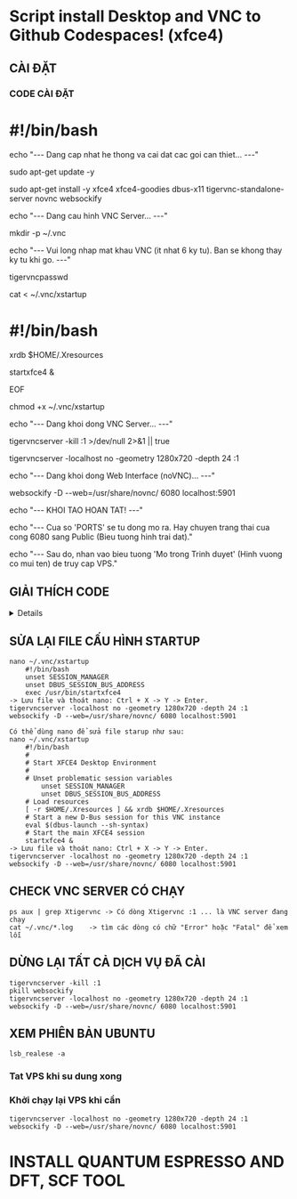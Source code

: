 # Script install Desktop and VNC to Github Codespaces! (xfce4)

## CÀI ĐẶT
### CODE CÀI ĐẶT
# #!/bin/bash
echo "--- Dang cap nhat he thong va cai dat cac goi can thiet... ---"


sudo apt-get update -y


sudo apt-get install -y xfce4 xfce4-goodies dbus-x11 tigervnc-standalone-server novnc websockify


echo "--- Dang cau hinh VNC Server... ---"


mkdir -p ~/.vnc


echo "--- Vui long nhap mat khau VNC (it nhat 6 ky tu). Ban se khong thay ky tu khi go. ---"


tigervncpasswd


cat <<EOF > ~/.vnc/xstartup


# #!/bin/bash


xrdb \$HOME/.Xresources


startxfce4 &


EOF


chmod +x ~/.vnc/xstartup


echo "--- Dang khoi dong VNC Server... ---"


tigervncserver -kill :1 >/dev/null 2>&1 || true


tigervncserver -localhost no -geometry 1280x720 -depth 24 :1


echo "--- Dang khoi dong Web Interface (noVNC)... ---"


websockify -D --web=/usr/share/novnc/ 6080 localhost:5901


echo "--- KHOI TAO HOAN TAT! ---"


echo "--- Cua so 'PORTS' se tu dong mo ra. Hay chuyen trang thai cua cong 6080 sang Public (Bieu tuong hinh trai dat)."


echo "--- Sau do, nhan vao bieu tuong 'Mo trong Trinh duyet' (Hinh vuong co mui ten) de truy cap VPS."


## GIẢI THÍCH CODE
<details>
<blockquote>
# #!/bin/bash

# # --- Phần 1: Cài đặt các gói cần thiết ---
echo "--- Dang cap nhat he thong va cai dat cac goi can thiet... ---"
sudo apt-get update -y
sudo apt-get install -y xfce4 xfce4-goodies dbus-x11 tigervnc-standalone-server novnc websockify

# # --- Phần 2: Cấu hình VNC Server ---
echo "--- Dang cau hinh VNC Server... ---"
# # Tạo thư mục cấu hình VNC nếu chưa có
mkdir -p ~/.vnc

# # Thiết lập mật khẩu VNC
echo "--- Vui long nhap mat khau VNC (it nhat 6 ky tu). Ban se khong thay ky tu khi go. ---"
tigervncpasswd

# # Tạo file cấu hình xstartup để khởi động XFCE4
cat <<EOF > ~/.vnc/xstartup
#!/bin/bash
xrdb \$HOME/.Xresources
startxfce4 &
EOF

# # Cấp quyền thực thi cho file xstartup
chmod +x ~/.vnc/xstartup

# # --- Phần 3: Khởi động VNC và Web Server ---
echo "--- Dang khoi dong VNC Server... ---"
# # Dọn dẹp các phiên VNC cũ nếu có
tigervncserver -kill :1 >/dev/null 2>&1 || true
# # Khởi động phiên VNC mới trên màn hình :1 (cổng 5901)
tigervncserver -localhost no -geometry 1280x720 -depth 24 :1

echo "--- Dang khoi dong Web Interface (noVNC)... ---"
# # Khởi động websockify để kết nối trình duyệt với VNC
# # Lắng nghe trên cổng 6080 và chuyển tiếp tới cổng VNC 5901
websockify -D --web=/usr/share/novnc/ 6080 localhost:5901

echo "--- KHOI TAO HOAN TAT! ---"
echo "--- Cua so 'PORTS' se tu dong mo ra. Hay chuyen trang thai cua cong 6080 sang Public (Bieu tuong hinh trai dat)."
echo "--- Sau do, nhan vao bieu tuong 'Mo trong Trinh duyet' (Hinh vuong co mui ten) de truy cap VPS." '
</blockquote>
</details>

  
## SỬA LẠI FILE CẤU HÌNH STARTUP  
	nano ~/.vnc/xstartup
		#!/bin/bash
		unset SESSION_MANAGER
		unset DBUS_SESSION_BUS_ADDRESS
		exec /usr/bin/startxfce4
	-> Lưu file và thoát nano: Ctrl + X -> Y -> Enter.
 	tigervncserver -localhost no -geometry 1280x720 -depth 24 :1
 	websockify -D --web=/usr/share/novnc/ 6080 localhost:5901 

 	Có thể dùng nano để sửa file starup như sau:
  	nano ~/.vnc/xstartup
 		#!/bin/bash
		#
		# Start XFCE4 Desktop Environment
		#
		# Unset problematic session variables
			unset SESSION_MANAGER
			unset DBUS_SESSION_BUS_ADDRESS
		# Load resources
		[ -r $HOME/.Xresources ] && xrdb $HOME/.Xresources
		# Start a new D-Bus session for this VNC instance
		eval $(dbus-launch --sh-syntax)
		# Start the main XFCE4 session
		startxfce4 &
	-> Lưu file và thoát nano: Ctrl + X -> Y -> Enter.
  	tigervncserver -localhost no -geometry 1280x720 -depth 24 :1
 	websockify -D --web=/usr/share/novnc/ 6080 localhost:5901


## CHECK VNC SERVER CÓ CHẠY
  	ps aux | grep Xtigervnc	-> Có dòng Xtigervnc :1 ... là VNC server đang chạy
   	cat ~/.vnc/*.log	-> tìm các dòng có chữ "Error" hoặc "Fatal" để xem lỗi

 
## DỪNG LẠI TẤT CẢ DỊCH VỤ ĐÃ CÀI
	tigervncserver -kill :1
	pkill websockify
	tigervncserver -localhost no -geometry 1280x720 -depth 24 :1
 	websockify -D --web=/usr/share/novnc/ 6080 localhost:5901

  
## XEM PHIÊN BẢN UBUNTU
	lsb_realese -a

 
### Tat VPS khi su dung xong

### Khởi chạy lại VPS khi cần
	tigervncserver -localhost no -geometry 1280x720 -depth 24 :1
 	websockify -D --web=/usr/share/novnc/ 6080 localhost:5901
  
# INSTALL QUANTUM ESPRESSO AND DFT, SCF TOOL






